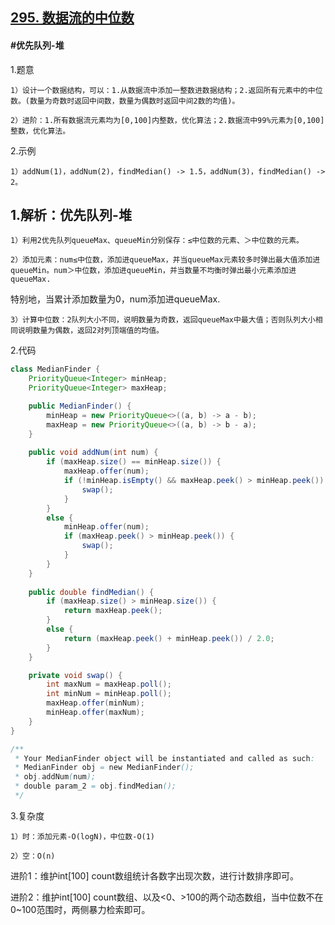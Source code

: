 ## [295. 数据流的中位数](https://leetcode.cn/problems/find-median-from-data-stream/description/)

#### #优先队列-堆
1.题意

    1）设计一个数据结构，可以：1.从数据流中添加一整数进数据结构；2.返回所有元素中的中位数。(数量为奇数时返回中间数，数量为偶数时返回中间2数的均值)。

    2）进阶：1.所有数据流元素均为[0,100]内整数，优化算法；2.数据流中99%元素为[0,100]整数，优化算法。

2.示例

    1）addNum(1)，addNum(2)，findMedian() -> 1.5，addNum(3)，findMedian() -> 2。
## 1.解析：优先队列-堆

    1）利用2优先队列queueMax、queueMin分别保存：≤中位数的元素、＞中位数的元素。

    2）添加元素：num≤中位数，添加进queueMax，并当queueMax元素较多时弹出最大值添加进queueMin。num＞中位数，添加进queueMin，并当数量不均衡时弹出最小元素添加进queueMax.

特别地，当累计添加数量为0，num添加进queueMax.

    3）计算中位数：2队列大小不同，说明数量为奇数，返回queueMax中最大值；否则队列大小相同说明数量为偶数，返回2对列顶端值的均值。

2.代码
```java
class MedianFinder {
    PriorityQueue<Integer> minHeap;
    PriorityQueue<Integer> maxHeap;

    public MedianFinder() {
        minHeap = new PriorityQueue<>((a, b) -> a - b);
        maxHeap = new PriorityQueue<>((a, b) -> b - a);
    }
    
    public void addNum(int num) {
        if (maxHeap.size() == minHeap.size()) {
            maxHeap.offer(num);
            if (!minHeap.isEmpty() && maxHeap.peek() > minHeap.peek()) {
                swap();
            }
        }
        else {
            minHeap.offer(num);
            if (maxHeap.peek() > minHeap.peek()) {
                swap();
            }
        }
    }
    
    public double findMedian() {
        if (maxHeap.size() > minHeap.size()) {
            return maxHeap.peek();
        }
        else {
            return (maxHeap.peek() + minHeap.peek()) / 2.0;
        }
    }

    private void swap() {
        int maxNum = maxHeap.poll();
        int minNum = minHeap.poll();
        maxHeap.offer(minNum);
        minHeap.offer(maxNum);
    }
}

/**
 * Your MedianFinder object will be instantiated and called as such:
 * MedianFinder obj = new MedianFinder();
 * obj.addNum(num);
 * double param_2 = obj.findMedian();
 */
```

3.复杂度

    1）时：添加元素-O(logN)，中位数-O(1)

    2）空：O(n)

进阶1：维护int[100] count数组统计各数字出现次数，进行计数排序即可。

进阶2：维护int[100] count数组、以及<0、>100的两个动态数组，当中位数不在0~100范围时，两侧暴力检索即可。
